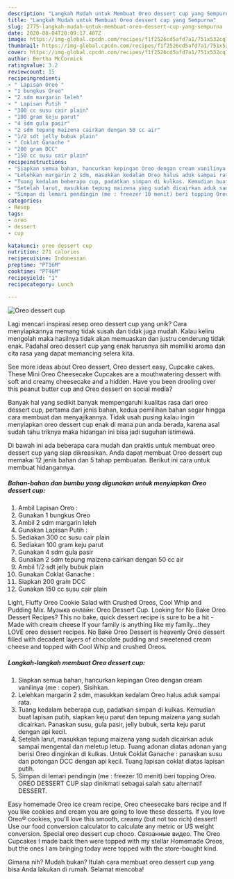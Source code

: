 ```yaml
---
description: "Langkah Mudah untuk Membuat Oreo dessert cup yang Sempurna"
title: "Langkah Mudah untuk Membuat Oreo dessert cup yang Sempurna"
slug: 2775-langkah-mudah-untuk-membuat-oreo-dessert-cup-yang-sempurna
date: 2020-08-04T20:09:17.407Z
image: https://img-global.cpcdn.com/recipes/f1f2526cd5afd7a1/751x532cq70/oreo-dessert-cup-foto-resep-utama.jpg
thumbnail: https://img-global.cpcdn.com/recipes/f1f2526cd5afd7a1/751x532cq70/oreo-dessert-cup-foto-resep-utama.jpg
cover: https://img-global.cpcdn.com/recipes/f1f2526cd5afd7a1/751x532cq70/oreo-dessert-cup-foto-resep-utama.jpg
author: Bertha McCormick
ratingvalue: 3.2
reviewcount: 15
recipeingredient:
- " Lapisan Oreo "
- "1 bungkus Oreo"
- "2 sdm margarin leleh"
- " Lapisan Putih "
- "300 cc susu cair plain"
- "100 gram keju parut"
- "4 sdm gula pasir"
- "2 sdm tepung maizena cairkan dengan 50 cc air"
- "1/2 sdt jelly bubuk plain"
- " Coklat Ganache "
- "200 gram DCC"
- "150 cc susu cair plain"
recipeinstructions:
- "Siapkan semua bahan, hancurkan kepingan Oreo dengan cream vanilinya (me : coper). Sisihkan."
- "Lelehkan margarin 2 sdm, masukkan kedalam Oreo halus aduk sampai rata."
- "Tuang kedalam beberapa cup, padatkan simpan di kulkas. Kemudian buat lapisan putih, siapkan keju parut dan tepung maizena yang sudah dicairkan. Panaskan susu, gula pasir, jelly bubuk, serta keju parut dengan api kecil."
- "Setelah larut, masukkan tepung maizena yang sudah dicairkan aduk sampai mengental dan meletup letup. Tuang adonan diatas adonan yang berisi Oreo dinginkan di kulkas. Untuk Coklat Ganache : panaskan susu dan potongan DCC dengan api kecil. Tuang lapisan coklat diatas lapisan putih."
- "Simpan di lemari pendingin (me : freezer 10 menit) beri topping Oreo. OREO DESSERT CUP siap dinikmati sebagai salah satu alternatif DESSERT."
categories:
- Resep
tags:
- oreo
- dessert
- cup

katakunci: oreo dessert cup 
nutrition: 271 calories
recipecuisine: Indonesian
preptime: "PT16M"
cooktime: "PT46M"
recipeyield: "1"
recipecategory: Lunch

---
```



![Oreo dessert cup](https://img-global.cpcdn.com/recipes/f1f2526cd5afd7a1/751x532cq70/oreo-dessert-cup-foto-resep-utama.jpg)

Lagi mencari inspirasi resep oreo dessert cup yang unik? Cara menyiapkannya memang tidak susah dan tidak juga mudah. Kalau keliru mengolah maka hasilnya tidak akan memuaskan dan justru cenderung tidak enak. Padahal oreo dessert cup yang enak harusnya sih memiliki aroma dan cita rasa yang dapat memancing selera kita.

See more ideas about Oreo dessert, Oreo dessert easy, Cupcake cakes. These Mini Oreo Cheesecake Cupcakes are a mouthwatering dessert with soft and creamy cheesecake and a hidden. Have you been drooling over this peanut butter cup and Oreo dessert on social media?

Banyak hal yang sedikit banyak mempengaruhi kualitas rasa dari oreo dessert cup, pertama dari jenis bahan, kedua pemilihan bahan segar hingga cara membuat dan menyajikannya. Tidak usah pusing kalau ingin menyiapkan oreo dessert cup enak di mana pun anda berada, karena asal sudah tahu triknya maka hidangan ini bisa jadi suguhan istimewa.


Di bawah ini ada beberapa cara mudah dan praktis untuk membuat oreo dessert cup yang siap dikreasikan. Anda dapat membuat Oreo dessert cup memakai 12 jenis bahan dan 5 tahap pembuatan. Berikut ini cara untuk membuat hidangannya.

<!--inarticleads1-->

##### Bahan-bahan dan bumbu yang digunakan untuk menyiapkan Oreo dessert cup:

1. Ambil  Lapisan Oreo :
1. Gunakan 1 bungkus Oreo
1. Ambil 2 sdm margarin leleh
1. Gunakan  Lapisan Putih :
1. Sediakan 300 cc susu cair plain
1. Sediakan 100 gram keju parut
1. Gunakan 4 sdm gula pasir
1. Gunakan 2 sdm tepung maizena cairkan dengan 50 cc air
1. Ambil 1/2 sdt jelly bubuk plain
1. Gunakan  Coklat Ganache :
1. Siapkan 200 gram DCC
1. Gunakan 150 cc susu cair plain


Light, Fluffy Oreo Cookie Salad with Crushed Oreos, Cool Whip and Pudding Mix. Музыка онлайн: Oreo Dessert Cup. Looking for No Bake Oreo Dessert Recipes? This no bake, quick dessert recipe is sure to be a hit - Made with cream cheese If your family is anything like my family…they LOVE oreo dessert recipes. No Bake Oreo Dessert is heavenly Oreo dessert filled with decadent layers of chocolate pudding and sweetened cream cheese and topped with Cool Whip and crushed Oreos. 

<!--inarticleads2-->

##### Langkah-langkah membuat Oreo dessert cup:

1. Siapkan semua bahan, hancurkan kepingan Oreo dengan cream vanilinya (me : coper). Sisihkan.
1. Lelehkan margarin 2 sdm, masukkan kedalam Oreo halus aduk sampai rata.
1. Tuang kedalam beberapa cup, padatkan simpan di kulkas. Kemudian buat lapisan putih, siapkan keju parut dan tepung maizena yang sudah dicairkan. Panaskan susu, gula pasir, jelly bubuk, serta keju parut dengan api kecil.
1. Setelah larut, masukkan tepung maizena yang sudah dicairkan aduk sampai mengental dan meletup letup. Tuang adonan diatas adonan yang berisi Oreo dinginkan di kulkas. Untuk Coklat Ganache : panaskan susu dan potongan DCC dengan api kecil. Tuang lapisan coklat diatas lapisan putih.
1. Simpan di lemari pendingin (me : freezer 10 menit) beri topping Oreo. OREO DESSERT CUP siap dinikmati sebagai salah satu alternatif DESSERT.


Easy homemade Oreo ice cream recipe, Oreo cheesecake bars recipe and If you like cookies and cream you are going to love these desserts. If you love Oreo® cookies, you&#39;ll love this smooth, creamy (but not too rich) dessert! Use our food conversion calculator to calculate any metric or US weight conversion. Special oreo dessert cup choco. Связанные видео. The Oreo Cupcakes I made back then were topped with my stellar Homemade Oreos, but the ones I am bringing today were topped with the store-bought kind. 

Gimana nih? Mudah bukan? Itulah cara membuat oreo dessert cup yang bisa Anda lakukan di rumah. Selamat mencoba!
